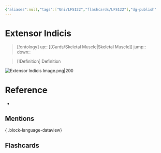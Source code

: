 ```yaml
---
{"aliases":null,"tags":["Uni/LFS122","flashcards/LFS122"],"dg-publish":true,"permalink":"/cards/extensor-indicis/","dgPassFrontmatter":true}
---
```


# Extensor Indicis

> [!ontology]
> up:: [[Cards/Skeletal Muscle\|Skeletal Muscle]]
> jump:: 
> down:: 

> [!Definition] Definition

![Extensor Indicis Image.png|200](/img/user/Extras/Obsidian%20Images/Extensor%20Indicis%20Image.png)

# Reference

- 

## Mentions


{ .block-language-dataview}

## Flashcards